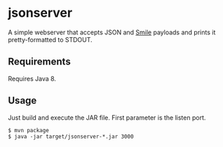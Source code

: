 jsonserver
==========

A simple webserver that accepts JSON and [Smile](http://wiki.fasterxml.com/SmileFormatSpec)
payloads and prints it pretty-formatted to STDOUT.

## Requirements

Requires Java 8.

## Usage

Just build and execute the JAR file. First parameter is the listen port.

```
$ mvn package
$ java -jar target/jsonserver-*.jar 3000
```
